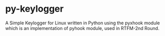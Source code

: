 # py-keylogger
A Simple Keylogger for Linux written in Python using the pyxhook module which is an implementation of pyhook module, used in RTFM-2nd Round. 
